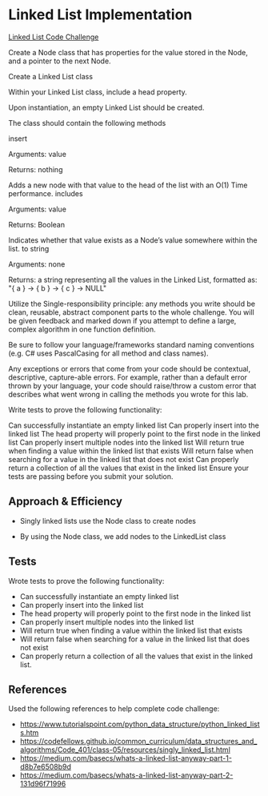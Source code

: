 # Linked List Implementation
[Linked List Code Challenge](data_structures/linked_list.py)
<!-- Description of the challenge -->

Create a Node class that has properties for the value stored in the Node, and a pointer to the next Node.

Create a Linked List class

Within your Linked List class, include a head property.

Upon instantiation, an empty Linked List should be created.

The class should contain the following methods

insert

Arguments: value

Returns: nothing

Adds a new node with that value to the head of the list with an O(1) Time performance.
includes

Arguments: value

Returns: Boolean

Indicates whether that value exists as a Node’s value somewhere within the list.
to string

Arguments: none

Returns: a string representing all the values in the Linked List, formatted as:
"{ a } -> { b } -> { c } -> NULL"

Utilize the Single-responsibility principle: any methods you write should be clean, reusable, abstract component parts to the whole challenge. You will be given feedback and marked down if you attempt to define a large, complex algorithm in one function definition.

Be sure to follow your language/frameworks standard naming conventions (e.g. C# uses PascalCasing for all method and class names).

Any exceptions or errors that come from your code should be contextual, descriptive, capture-able errors. For example, rather than a default error thrown by your language, your code should raise/throw a custom error that describes what went wrong in calling the methods you wrote for this lab.

Write tests to prove the following functionality:

Can successfully instantiate an empty linked list
Can properly insert into the linked list
The head property will properly point to the first node in the linked list
Can properly insert multiple nodes into the linked list
Will return true when finding a value within the linked list that exists
Will return false when searching for a value in the linked list that does not exist
Can properly return a collection of all the values that exist in the linked list
Ensure your tests are passing before you submit your solution.


## Approach & Efficiency
<!-- What approach did you take? Discuss Why. What is the Big O space/time for this approach? -->
- Singly linked lists use the Node class to create nodes

- By using the Node class, we add nodes to the LinkedList class

## Tests

Wrote tests to prove the following functionality:

- Can successfully instantiate an empty linked list
- Can properly insert into the linked list
- The head property will properly point to the first node in the linked list
- Can properly insert multiple nodes into the linked list
- Will return true when finding a value within the linked list that exists
- Will return false when searching for a value in the linked list that does not exist
- Can properly return a collection of all the values that exist in the linked list.

## References
Used the following references to help complete code challenge:
- https://www.tutorialspoint.com/python_data_structure/python_linked_lists.htm
- https://codefellows.github.io/common_curriculum/data_structures_and_algorithms/Code_401/class-05/resources/singly_linked_list.html
- https://medium.com/basecs/whats-a-linked-list-anyway-part-1-d8b7e6508b9d
- https://medium.com/basecs/whats-a-linked-list-anyway-part-2-131d96f71996
